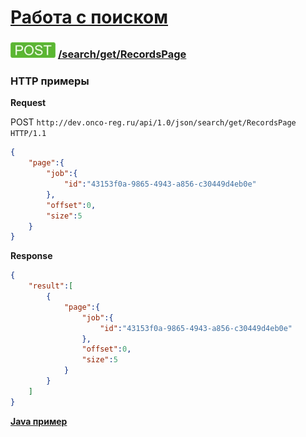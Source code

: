 [Работа с поиском](../../../index.md)
=====================================

### ![POST](../../../../../img/post.png) [/search/get/RecordsPage](../index.md)

### HTTP примеры

**Request**

POST `http://dev.onco-reg.ru/api/1.0/json/search/get/RecordsPage HTTP/1.1`
```json
{
    "page":{
        "job":{
            "id":"43153f0a-9865-4943-a856-c30449d4eb0e"
        },
        "offset":0,
        "size":5
    }
}
```

**Response**

```json
{
    "result":[
        {
            "page":{
                "job":{
                    "id":"43153f0a-9865-4943-a856-c30449d4eb0e"
                },
                "offset":0,
                "size":5
            }
        }
    ]
}
```

**[Java пример](RecordsPageJava.md)**